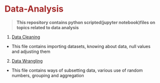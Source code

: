 # <font color = 'brown'> Data-Analysis</font>
> **This repository contains python scripted(jupyter notebook)files on topics related to data analysis** <br/>

1. <u>Data Cleaning</u> 
- This file contains importing datasets, knowing about data, null values and adjusting them <br/>
2. <u>Data Wrangling</u>
- This file contains ways of subsetting data, various use of random numbers, grouping and aggregation

